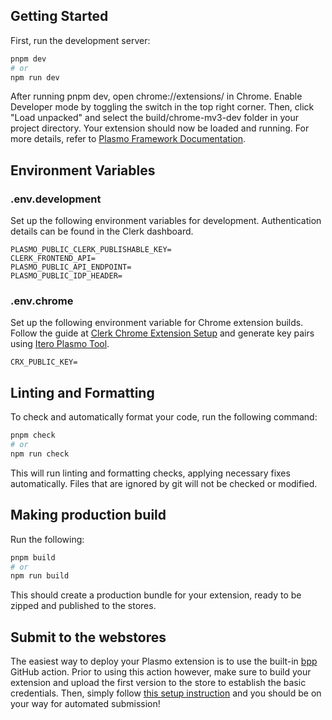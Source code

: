 ## Getting Started

First, run the development server:

```bash
pnpm dev
# or
npm run dev
```

After running pnpm dev, open chrome://extensions/ in Chrome. Enable Developer mode by toggling the switch in the top right corner. Then, click "Load unpacked" and select the build/chrome-mv3-dev folder in your project directory. Your extension should now be loaded and running. For more details, refer to [Plasmo Framework Documentation](https://docs.plasmo.com/framework).

## Environment Variables

### .env.development

Set up the following environment variables for development. Authentication details can be found in the Clerk dashboard.

```
PLASMO_PUBLIC_CLERK_PUBLISHABLE_KEY=
CLERK_FRONTEND_API=
PLASMO_PUBLIC_API_ENDPOINT=
PLASMO_PUBLIC_IDP_HEADER=
```

### .env.chrome

Set up the following environment variable for Chrome extension builds. Follow the guide at [Clerk Chrome Extension Setup](https://clerk.com/docs/quickstarts/chrome-extension#create-a-consistent-crx-id-for-your-extension) and generate key pairs using [Itero Plasmo Tool](https://itero.plasmo.com/tools/generate-keypairs).

```
CRX_PUBLIC_KEY=
```

## Linting and Formatting

To check and automatically format your code, run the following command:

```bash
pnpm check
# or
npm run check
```

This will run linting and formatting checks, applying necessary fixes automatically. Files that are ignored by git will not be checked or modified.

## Making production build

Run the following:

```bash
pnpm build
# or
npm run build
```

This should create a production bundle for your extension, ready to be zipped and published to the stores.

## Submit to the webstores

The easiest way to deploy your Plasmo extension is to use the built-in [bpp](https://bpp.browser.market) GitHub action. Prior to using this action however, make sure to build your extension and upload the first version to the store to establish the basic credentials. Then, simply follow [this setup instruction](https://docs.plasmo.com/framework/workflows/submit) and you should be on your way for automated submission!
